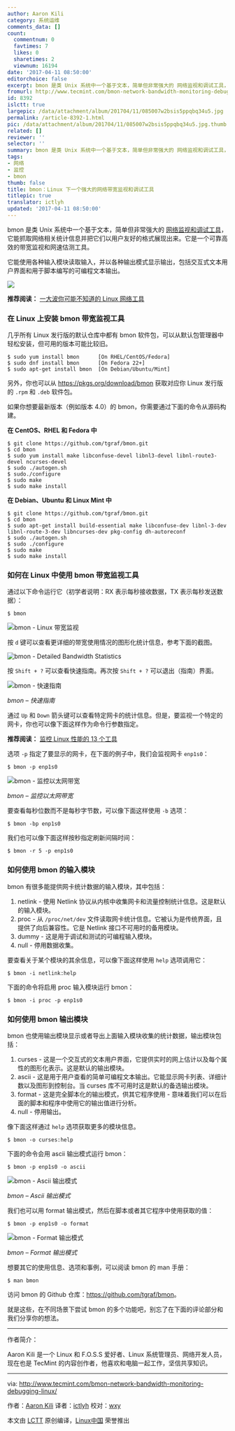 ```yaml
---
author: Aaron Kili
category: 系统运维
comments_data: []
count:
  commentnum: 0
  favtimes: 7
  likes: 0
  sharetimes: 2
  viewnum: 16194
date: '2017-04-11 08:50:00'
editorchoice: false
excerpt: bmon 是类 Unix 系统中一个基于文本，简单但非常强大的 网络监视和调试工具，它能抓取网络相关统计信息并把它们以用户友好的格式展现出来。它是一个可靠高效的带宽监视和网速估测工具。
fromurl: http://www.tecmint.com/bmon-network-bandwidth-monitoring-debugging-linux/
id: 8392
islctt: true
largepic: /data/attachment/album/201704/11/085007w2bsis5ppqbq34u5.jpg
permalink: /article-8392-1.html
pic: /data/attachment/album/201704/11/085007w2bsis5ppqbq34u5.jpg.thumb.jpg
related: []
reviewer: ''
selector: ''
summary: bmon 是类 Unix 系统中一个基于文本，简单但非常强大的 网络监视和调试工具，它能抓取网络相关统计信息并把它们以用户友好的格式展现出来。它是一个可靠高效的带宽监视和网速估测工具。
tags:
- 网络
- 监控
- bmon
thumb: false
title: bmon：Linux 下一个强大的网络带宽监视和调试工具
titlepic: true
translator: ictlyh
updated: '2017-04-11 08:50:00'
---
```


bmon 是类 Unix 系统中一个基于文本，简单但非常强大的 [网络监视和调试工具](/article-5435-1-rel.html)，它能抓取网络相关统计信息并把它们以用户友好的格式展现出来。它是一个可靠高效的带宽监视和网速估测工具。


它能使用各种输入模块读取输入，并以各种输出模式显示输出，包括交互式文本用户界面和用于脚本编写的可编程文本输出。


![](/data/attachment/album/201704/11/085007w2bsis5ppqbq34u5.jpg)


**推荐阅读：** [一大波你可能不知道的 Linux 网络工具](/article-5435-1.html)


### 在 Linux 上安装 bmon 带宽监视工具


几乎所有 Linux 发行版的默认仓库中都有 bmon 软件包，可以从默认包管理器中轻松安装，但可用的版本可能比较旧。



```
$ sudo yum install bmon      [On RHEL/CentOS/Fedora]
$ sudo dnf install bmon      [On Fedora 22+]
$ sudo apt-get install bmon  [On Debian/Ubuntu/Mint]

```

另外，你也可以从 <https://pkgs.org/download/bmon> 获取对应你 Linux 发行版的 `.rpm` 和 `.deb` 软件包。


如果你想要最新版本（例如版本 4.0）的 bmon，你需要通过下面的命令从源码构建。


**在 CentOS、RHEL 和 Fedora 中**



```
$ git clone https://github.com/tgraf/bmon.git
$ cd bmon
$ sudo yum install make libconfuse-devel libnl3-devel libnl-route3-devel ncurses-devel
$ sudo ./autogen.sh
$ sudo./configure
$ sudo make
$ sudo make install

```

**在 Debian、Ubuntu 和 Linux Mint 中**



```
$ git clone https://github.com/tgraf/bmon.git
$ cd bmon
$ sudo apt-get install build-essential make libconfuse-dev libnl-3-dev libnl-route-3-dev libncurses-dev pkg-config dh-autoreconf
$ sudo ./autogen.sh
$ sudo ./configure
$ sudo make
$ sudo make install

```

### 如何在 Linux 中使用 bmon 带宽监视工具


通过以下命令运行它（初学者说明：RX 表示每秒接收数据，TX 表示每秒发送数据）：



```
$ bmon

```

![bmon - Linux 带宽监视](/data/attachment/album/201704/11/085016jylmypmkkzqz6yyq.gif)


按 `d` 键可以查看更详细的带宽使用情况的图形化统计信息，参考下面的截图。


![bmon - Detailed Bandwidth Statistics](/data/attachment/album/201704/11/085016mg9nnfqoofjfye9k.gif)


按 `Shift + ?` 可以查看快速指南。再次按 `Shift + ?` 可以退出（指南）界面。


![bmon - 快速指南](/data/attachment/album/201704/11/085016ounbhapno0d6jvmd.png)


*bmon – 快速指南*


通过 `Up` 和 `Down` 箭头键可以查看特定网卡的统计信息。但是，要监视一个特定的网卡，你也可以像下面这样作为命令行参数指定。


**推荐阅读：** [监控 Linux 性能的 13 个工具](http://www.tecmint.com/linux-performance-monitoring-tools/)


选项 `-p` 指定了要显示的网卡，在下面的例子中，我们会监视网卡 `enp1s0`：



```
$ bmon -p enp1s0

```

![bmon - 监控以太网带宽](/data/attachment/album/201704/11/085017hzx63gm2ixmxtwlm.png)


*bmon – 监控以太网带宽*


要查看每秒位数而不是每秒字节数，可以像下面这样使用 `-b` 选项：



```
$ bmon -bp enp1s0

```

我们也可以像下面这样按秒指定刷新间隔时间：



```
$ bmon -r 5 -p enp1s0

```

### 如何使用 bmon 的输入模块


bmon 有很多能提供网卡统计数据的输入模块，其中包括：


1. netlink - 使用 Netlink 协议从内核中收集网卡和流量控制统计信息。这是默认的输入模块。
2. proc - 从 `/proc/net/dev` 文件读取网卡统计信息。它被认为是传统界面，且提供了向后兼容性。它是 Netlink 接口不可用时的备用模块。
3. dummy - 这是用于调试和测试的可编程输入模块。
4. null - 停用数据收集。


要查看关于某个模块的其余信息，可以像下面这样使用 `help` 选项调用它：



```
$ bmon -i netlink:help

```

下面的命令将启用 proc 输入模块运行 bmon：



```
$ bmon -i proc -p enp1s0

```

### 如何使用 bmon 输出模块


bmon 也使用输出模块显示或者导出上面输入模块收集的统计数据，输出模块包括：


1. curses - 这是一个交互式的文本用户界面，它提供实时的网上估计以及每个属性的图形化表示。这是默认的输出模块。
2. ascii - 这是用于用户查看的简单可编程文本输出。它能显示网卡列表、详细计数以及图形到控制台。当 curses 库不可用时这是默认的备选输出模块。
3. format - 这是完全脚本化的输出模式，供其它程序使用 - 意味着我们可以在后面的脚本和程序中使用它的输出值进行分析。
4. null - 停用输出。


像下面这样通过 `help` 选项获取更多的模块信息。



```
$ bmon -o curses:help

```

下面的命令会用 ascii 输出模式运行 bmon：



```
$ bmon -p enp1s0 -o ascii  

```

![bmon - Ascii 输出模式](/data/attachment/album/201704/11/085017df7p2gyuy32yfg8x.png)


*bmon – Ascii 输出模式*


我们也可以用 format 输出模式，然后在脚本或者其它程序中使用获取的值：



```
$ bmon -p enp1s0 -o format

```

![bmon - Format 输出模式](/data/attachment/album/201704/11/085018fxeo2hgsigissgt2.png)


*bmon – Format 输出模式*


想要其它的使用信息、选项和事例，可以阅读 bmon 的 man 手册：



```
$ man bmon 

```

访问 bmon 的 Github 仓库：<https://github.com/tgraf/bmon>。


就是这些，在不同场景下尝试 bmon 的多个功能吧，别忘了在下面的评论部分和我们分享你的想法。




---


作者简介：


Aaron Kili 是一个 Linux 和 F.O.S.S 爱好者、Linux 系统管理员、网络开发人员，现在也是 TecMint 的内容创作者，他喜欢和电脑一起工作，坚信共享知识。




---


via: <http://www.tecmint.com/bmon-network-bandwidth-monitoring-debugging-linux/>


作者：[Aaron Kili](http://www.tecmint.com/author/aaronkili/) 译者：[ictlyh](https://github.com/ictlyh) 校对：[wxy](https://github.com/wxy)


本文由 [LCTT](https://github.com/LCTT/TranslateProject) 原创编译，[Linux中国](https://linux.cn/) 荣誉推出